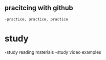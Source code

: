 ## pracitcing with github
    -practice, practice, practice

# study
-study reading materials
-study video examples